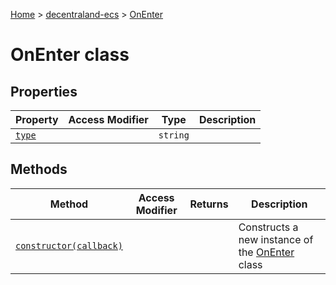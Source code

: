 [Home](./index) &gt; [decentraland-ecs](./decentraland-ecs.md) &gt; [OnEnter](./decentraland-ecs.onenter.md)

# OnEnter class

## Properties

|  Property | Access Modifier | Type | Description |
|  --- | --- | --- | --- |
|  [`type`](./decentraland-ecs.onenter.type.md) |  | `string` |  |

## Methods

|  Method | Access Modifier | Returns | Description |
|  --- | --- | --- | --- |
|  [`constructor(callback)`](./decentraland-ecs.onenter.constructor.md) |  |  | Constructs a new instance of the [OnEnter](./decentraland-ecs.onenter.md) class |

